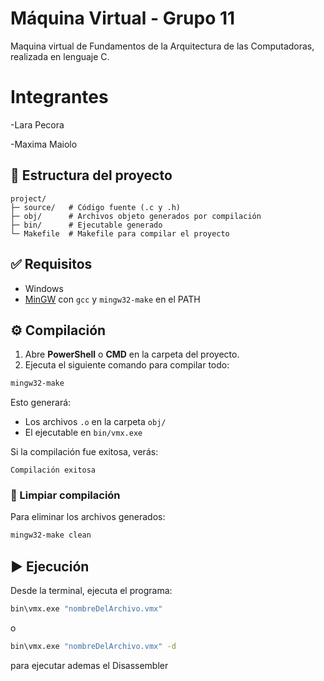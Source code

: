 # Máquina Virtual - Grupo 11

Maquina virtual de Fundamentos de la Arquitectura de las Computadoras, realizada en lenguaje C.

# Integrantes
-Lara Pecora

-Maxima Maiolo

## 📂 Estructura del proyecto

```
project/
├─ source/   # Código fuente (.c y .h)
├─ obj/      # Archivos objeto generados por compilación
├─ bin/      # Ejecutable generado
└─ Makefile  # Makefile para compilar el proyecto
```

## ✅ Requisitos

- Windows  
- [MinGW](http://www.mingw.org/) con `gcc` y `mingw32-make` en el PATH
  
## ⚙️ Compilación

1. Abre **PowerShell** o **CMD** en la carpeta del proyecto.  
2. Ejecuta el siguiente comando para compilar todo:

```bash
mingw32-make
```

Esto generará:  
- Los archivos `.o` en la carpeta `obj/`  
- El ejecutable en `bin/vmx.exe`  

Si la compilación fue exitosa, verás:

```
Compilación exitosa
```

### 🧹 Limpiar compilación

Para eliminar los archivos generados:

```bash
mingw32-make clean
```

## ▶️ Ejecución

Desde la terminal, ejecuta el programa:

```bash
bin\vmx.exe "nombreDelArchivo.vmx" 
```

o

```bash
bin\vmx.exe "nombreDelArchivo.vmx" -d
```
para ejecutar ademas el Disassembler
